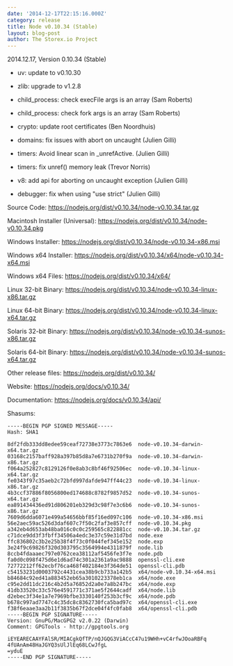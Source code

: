 ```yaml
---
date: '2014-12-17T22:15:16.000Z'
category: release
title: Node v0.10.34 (Stable)
layout: blog-post
author: The Storex.io Project
---
```


2014.12.17, Version 0.10.34 (Stable)

- uv: update to v0.10.30

- zlib: upgrade to v1.2.8

- child_process: check execFile args is an array (Sam Roberts)

- child_process: check fork args is an array (Sam Roberts)

- crypto: update root certificates (Ben Noordhuis)

- domains: fix issues with abort on uncaught (Julien Gilli)

- timers: Avoid linear scan in \_unrefActive. (Julien Gilli)

- timers: fix unref() memory leak (Trevor Norris)

- v8: add api for aborting on uncaught exception (Julien Gilli)

- debugger: fix when using "use strict" (Julien Gilli)

Source Code: https://nodejs.org/dist/v0.10.34/node-v0.10.34.tar.gz

Macintosh Installer (Universal): https://nodejs.org/dist/v0.10.34/node-v0.10.34.pkg

Windows Installer: https://nodejs.org/dist/v0.10.34/node-v0.10.34-x86.msi

Windows x64 Installer: https://nodejs.org/dist/v0.10.34/x64/node-v0.10.34-x64.msi

Windows x64 Files: https://nodejs.org/dist/v0.10.34/x64/

Linux 32-bit Binary: https://nodejs.org/dist/v0.10.34/node-v0.10.34-linux-x86.tar.gz

Linux 64-bit Binary: https://nodejs.org/dist/v0.10.34/node-v0.10.34-linux-x64.tar.gz

Solaris 32-bit Binary: https://nodejs.org/dist/v0.10.34/node-v0.10.34-sunos-x86.tar.gz

Solaris 64-bit Binary: https://nodejs.org/dist/v0.10.34/node-v0.10.34-sunos-x64.tar.gz

Other release files: https://nodejs.org/dist/v0.10.34/

Website: https://nodejs.org/docs/v0.10.34/

Documentation: https://nodejs.org/docs/v0.10.34/api/

Shasums:

```
-----BEGIN PGP SIGNED MESSAGE-----
Hash: SHA1

8df2fdb333dd8edee59ceaf72738e3773c7863e6  node-v0.10.34-darwin-x64.tar.gz
03168c2157baff928a397b85d8a7e6731b270f9a  node-v0.10.34-darwin-x86.tar.gz
f064a252827c8129126f0e8ab3c8bf46f92506ec  node-v0.10.34-linux-x64.tar.gz
fe0343f97c35aeb2c72bfd997dafde947ff44c23  node-v0.10.34-linux-x86.tar.gz
4b3ccf37886f8056800ed174688c8782f9857d52  node-v0.10.34-sunos-x64.tar.gz
ea891434436ed91d806201eb329d3c98f7e3c6b6  node-v0.10.34-sunos-x86.tar.gz
7609d6dda6071e499a54656bbf85f16ed097c106  node-v0.10.34-x86.msi
56e2aec59ac526d3daf607c7f50c2faf3e857cff  node-v0.10.34.pkg
a342eb4d653ab48ba016c0c0c259565c822881cc  node-v0.10.34.tar.gz
c71dce9dd3f3fbff34506a4edc3e37c59e31d7bd  node.exe
ffc836802c3b2e25b38f4f73c0f044fef345e152  node.exp
3e24f9c69826f320d303795c3564994e4311879f  node.lib
8ccb4fdaaaec797e0762cea38112af5456fe3f7e  node.pdb
fa0d0c098f475d6e1d6ad74c301a2361a9ac9888  openssl-cli.exe
72772212ff62ecbf76ca468f402184e3f364de51  openssl-cli.pdb
c54153231d0003792c4431cea38b9cb733a142b5  x64/node-v0.10.34-x64.msi
b84684c92ed41a883452eb65a3010223378eb1ca  x64/node.exe
c95e2dd11dc216c4b2d5a76852d2a0e7a8b247bc  x64/node.exp
41db33520c33c576e4591771c371ae5f2644cadf  x64/node.lib
d2ebec3f34e1a7e7969bfbe3330140f253b3cf9c  x64/node.pdb
b678c997ad7747c4c35dc8c8362730fca5bad97c  x64/openssl-cli.exe
f38f6eaae3aa2b11f3835b67f2dce04f4fc0fab8  x64/openssl-cli.pdb
-----BEGIN PGP SIGNATURE-----
Version: GnuPG/MacGPG2 v2.0.22 (Darwin)
Comment: GPGTools - http://gpgtools.org

iEYEARECAAYFAlSR/MIACgkQfTP/nQJGQG3ViACcC47u19WHh+vC4rfwJOoaRBFq
4fUAnAm48HaJGYQ3sUlJlEq68LCwJfgL
=yduE
-----END PGP SIGNATURE-----
```
